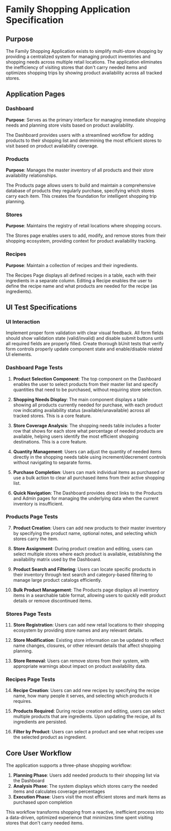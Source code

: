 # Family Shopping Application Specification

## Purpose

The Family Shopping Application exists to simplify multi-store shopping by providing a centralized system for managing product inventories and shopping needs across multiple retail locations. The application eliminates the inefficiency of visiting stores that don't carry needed items and optimizes shopping trips by showing product availability across all tracked stores.

## Application Pages

### Dashboard
**Purpose**: Serves as the primary interface for managing immediate shopping needs and planning store visits based on product availability.

The Dashboard provides users with a streamlined workflow for adding products to their shopping list and determining the most efficient stores to visit based on product availability coverage.

### Products  
**Purpose**: Manages the master inventory of all products and their store availability relationships.

The Products page allows users to build and maintain a comprehensive database of products they regularly purchase, specifying which stores carry each item. This creates the foundation for intelligent shopping trip planning.

### Stores
**Purpose**: Maintains the registry of retail locations where shopping occurs.

The Stores page enables users to add, modify, and remove stores from their shopping ecosystem, providing context for product availability tracking.

### Recipes 

**Purpose**: Maintain a collection of recipes and their ingredients. 

The Recipes Page displays all defined recipes in a table, each with their ingredients in a separate column.  Editing a Recipe enables the user to define the recipe name and what products are needed for the recipe (as ingredients). 

## UI Test Specifications

### UI Interaction

Implement proper form validation with clear visual feedback. All form fields should show validation state (valid/invalid) and disable submit buttons until all required fields are properly filled. Create thorough bUnit tests that verify form controls properly update component state and enable/disable related UI elements.

### Dashboard Page Tests

1. **Product Selection Component**: The top component on the Dashboard enables the user to select products from their master list and specify quantities that need to be purchased, without requiring store selection.

2. **Shopping Needs Display**: The main component displays a table showing all products currently needed for purchase, with each product row indicating availability status (available/unavailable) across all tracked stores. This is a core feature.

3. **Store Coverage Analysis**: The shopping needs table includes a footer row that shows for each store what percentage of needed products are available, helping users identify the most efficient shopping destinations. This is a core feature.

4. **Quantity Management**: Users can adjust the quantity of needed items directly in the shopping needs table using increment/decrement controls without navigating to separate forms.

5. **Purchase Completion**: Users can mark individual items as purchased or use a bulk action to clear all purchased items from their active shopping list.

6. **Quick Navigation**: The Dashboard provides direct links to the Products and Admin pages for managing the underlying data when the current inventory is insufficient.

### Products Page Tests

7. **Product Creation**: Users can add new products to their master inventory by specifying the product name, optional notes, and selecting which stores carry the item.

8. **Store Assignment**: During product creation and editing, users can select multiple stores where each product is available, establishing the availability matrix used by the Dashboard.

9. **Product Search and Filtering**: Users can locate specific products in their inventory through text search and category-based filtering to manage large product catalogs efficiently.

10. **Bulk Product Management**: The Products page displays all inventory items in a searchable table format, allowing users to quickly edit product details or remove discontinued items.

### Stores Page Tests

11. **Store Registration**: Users can add new retail locations to their shopping ecosystem by providing store names and any relevant details.

12. **Store Modification**: Existing store information can be updated to reflect name changes, closures, or other relevant details that affect shopping planning.

13. **Store Removal**: Users can remove stores from their system, with appropriate warnings about impact on product availability data.

### Recipes Page Tests

14. **Recipe Creation**: Users can add new recipes by specifying the recipe name, how many people it serves, and selecting which products it requires.

15. **Products Required**: During recipe creation and editing, users can select multiple products that are ingredients. Upon updating the recipe, all its ingredients are persisted.

16. **Filter by Product**: Users can select a product and see what recipes use the selected product as ingredient.

## Core User Workflow

The application supports a three-phase shopping workflow:
1. **Planning Phase**: Users add needed products to their shopping list via the Dashboard
2. **Analysis Phase**: The system displays which stores carry the needed items and calculates coverage percentages
3. **Execution Phase**: Users visit the most efficient stores and mark items as purchased upon completion

This workflow transforms shopping from a reactive, inefficient process into a data-driven, optimized experience that minimizes time spent visiting stores that don't carry needed items.
